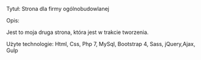 Tytuł: Strona dla firmy ogólnobudowlanej

Opis:

Jest to moja druga strona, która jest w trakcie tworzenia.

Użyte technologie: Html, Css, Php 7, MySql, Bootstrap 4, Sass, jQuery,Ajax, Gulp

